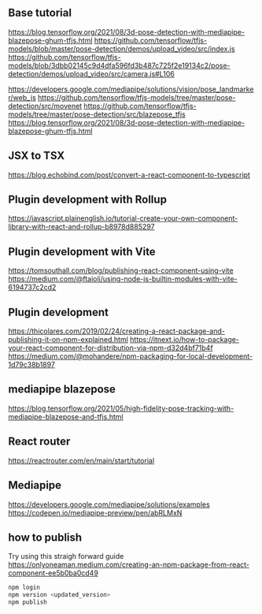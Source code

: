 ## Base tutorial
https://blog.tensorflow.org/2021/08/3d-pose-detection-with-mediapipe-blazepose-ghum-tfjs.html
https://github.com/tensorflow/tfjs-models/blob/master/pose-detection/demos/upload_video/src/index.js    
https://github.com/tensorflow/tfjs-models/blob/3dbb02145c9d4dfa596fd3b487c725f2e19134c2/pose-detection/demos/upload_video/src/camera.js#L106


https://developers.google.com/mediapipe/solutions/vision/pose_landmarker/web_js
https://github.com/tensorflow/tfjs-models/tree/master/pose-detection/src/movenet
https://github.com/tensorflow/tfjs-models/tree/master/pose-detection/src/blazepose_tfjs
https://blog.tensorflow.org/2021/08/3d-pose-detection-with-mediapipe-blazepose-ghum-tfjs.html

## JSX to TSX
https://blog.echobind.com/post/convert-a-react-component-to-typescript

## Plugin development with Rollup
https://javascript.plainenglish.io/tutorial-create-your-own-component-library-with-react-and-rollup-b8978d885297

## Plugin development with Vite
https://tomsouthall.com/blog/publishing-react-component-using-vite
https://medium.com/@ftaioli/using-node-js-builtin-modules-with-vite-6194737c2cd2


## Plugin development
https://thicolares.com/2019/02/24/creating-a-react-package-and-publishing-it-on-npm-explained.html
https://itnext.io/how-to-package-your-react-component-for-distribution-via-npm-d32d4bf71b4f
https://medium.com/@mohandere/npm-packaging-for-local-development-1d79c38b1897

## mediapipe blazepose
https://blog.tensorflow.org/2021/05/high-fidelity-pose-tracking-with-mediapipe-blazepose-and-tfjs.html

## React router
https://reactrouter.com/en/main/start/tutorial

## Mediapipe
https://developers.google.com/mediapipe/solutions/examples
https://codepen.io/mediapipe-preview/pen/abRLMxN

## how to publish

Try using this straigh forward guide https://onlyoneaman.medium.com/creating-an-npm-package-from-react-component-ee5b0ba0cd49

```bash
npm login
npm version <updated_version>
npm publish
```
